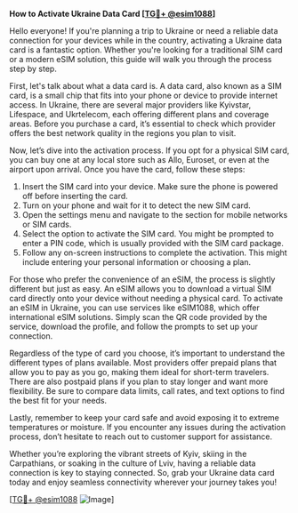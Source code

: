 **How to Activate Ukraine Data Card [[TG💪+ @esim1088](https://t.me/s/esim1088)]**

Hello everyone! If you're planning a trip to Ukraine or need a reliable data connection for your devices while in the country, activating a Ukraine data card is a fantastic option. Whether you're looking for a traditional SIM card or a modern eSIM solution, this guide will walk you through the process step by step.

First, let's talk about what a data card is. A data card, also known as a SIM card, is a small chip that fits into your phone or device to provide internet access. In Ukraine, there are several major providers like Kyivstar, Lifespace, and Ukrtelecom, each offering different plans and coverage areas. Before you purchase a card, it’s essential to check which provider offers the best network quality in the regions you plan to visit.

Now, let’s dive into the activation process. If you opt for a physical SIM card, you can buy one at any local store such as Allo, Euroset, or even at the airport upon arrival. Once you have the card, follow these steps:

1. Insert the SIM card into your device. Make sure the phone is powered off before inserting the card.
2. Turn on your phone and wait for it to detect the new SIM card.
3. Open the settings menu and navigate to the section for mobile networks or SIM cards.
4. Select the option to activate the SIM card. You might be prompted to enter a PIN code, which is usually provided with the SIM card package.
5. Follow any on-screen instructions to complete the activation. This might include entering your personal information or choosing a plan.

For those who prefer the convenience of an eSIM, the process is slightly different but just as easy. An eSIM allows you to download a virtual SIM card directly onto your device without needing a physical card. To activate an eSIM in Ukraine, you can use services like eSIM1088, which offer international eSIM solutions. Simply scan the QR code provided by the service, download the profile, and follow the prompts to set up your connection.

Regardless of the type of card you choose, it’s important to understand the different types of plans available. Most providers offer prepaid plans that allow you to pay as you go, making them ideal for short-term travelers. There are also postpaid plans if you plan to stay longer and want more flexibility. Be sure to compare data limits, call rates, and text options to find the best fit for your needs.

Lastly, remember to keep your card safe and avoid exposing it to extreme temperatures or moisture. If you encounter any issues during the activation process, don’t hesitate to reach out to customer support for assistance.

Whether you’re exploring the vibrant streets of Kyiv, skiing in the Carpathians, or soaking in the culture of Lviv, having a reliable data connection is key to staying connected. So, grab your Ukraine data card today and enjoy seamless connectivity wherever your journey takes you!

[[TG💪+ @esim1088](https://t.me/s/esim1088) ![Image](https://i.postimg.cc/Y0z9fWf4/image.png)]